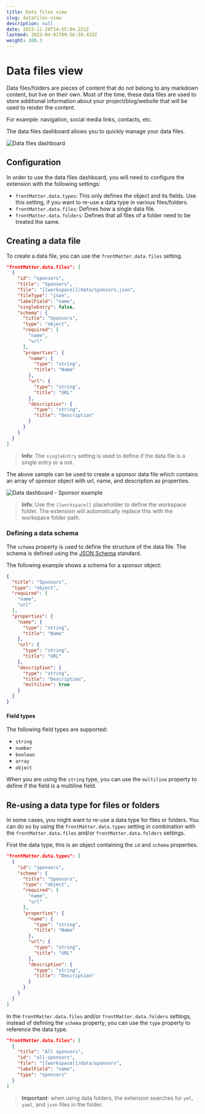 ```yaml
---
title: Data files view
slug: datafiles-view
description: null
date: 2022-11-28T14:55:04.221Z
lastmod: 2023-04-01T09:56:59.435Z
weight: 300.3
---
```

<!-- markdownlint-disable MD013 -->
# Data files view

Data files/folders are pieces of content that do not belong to any markdown content, but live on
their own. Most of the time, these data files are used to store additional information about your
project/blog/website that will be used to render the content.

For example: navigation, social media links, contacts, etc.

The data files dashboard allows you to quickly manage your data files.

![Data files dashboard][01]

## Configuration

In order to use the data files dashboard, you will need to configure the extension with the
following settings:

- `frontMatter.data.types`: This only defines the object and its fields. Use this setting, if you
  want to re-use a data type in various files/folders.
- `frontMatter.data.files`: Defines how a single data file.
- `frontMatter.data.folders`: Defines that all files of a folder need to be treated the same.

## Creating a data file

To create a data file, you can use the `frontMatter.data.files` setting.

```json
"frontMatter.data.files": [
  {
    "id": "sponsors",
    "title": "Sponsors",
    "file": "[[workspace]]/data/sponsors.json",
    "fileType": "json",
    "labelField": "name",
    "singleEntry": false,
    "schema": {
      "title": "Sponsors",
      "type": "object",
      "required": [
        "name",
        "url"
      ],
      "properties": {
        "name": {
          "type": "string",
          "title": "Name"
        },
        "url": {
          "type": "string",
          "title": "URL"
        },
        "description": {
          "type": "string",
          "title": "Description"
        }
      }
    }
  }
]
```

> **Info**: The `singleEntry` setting is used to define if the data file is a single entry or a not.

The above sample can be used to create a sponsor data file which contains an array of sponsor object
with url, name, and description as properties.

![Data dashboard - Sponsor example][02]

<!-- markdownlint-disable MD028 -->
> **Info**: Use the `[[workspace]]` placeholder to define the workspace folder. The extension will
> automatically replace this with the workspace folder path.
<!-- markdownlint-enable MD028 -->

### Defining a data schema

The `schema` property is used to define the structure of the data file. The schema is defined using
the [JSON Schema][03] standard.

The following example shows a schema for a sponsor object:

```json
{
  "title": "Sponsors",
  "type": "object",
  "required": [
    "name",
    "url"
  ],
  "properties": {
    "name": {
      "type": "string",
      "title": "Name"
    },
    "url": {
      "type": "string",
      "title": "URL"
    },
    "description": {
      "type": "string",
      "title": "Description",
      "multiline": true
    }
  }
}
```

#### Field types

The following field types are supported:

- `string`
- `number`
- `boolean`
- `array`
- `object`

When you are using the `string` type, you can use the `multiline` property to define if the field is
a multiline field.

## Re-using a data type for files or folders

In some cases, you might want to re-use a data type for files or folders. You can do so by using the
`frontMatter.data.types` setting in combination with the `frontMatter.data.files` and/or
`frontMatter.data.folders` settings.

First the data type, this is an object containing the `id` and `schema` properties.

```json
"frontMatter.data.types": [
  {
    "id": "sponsors",
    "schema": {
      "title": "Sponsors",
      "type": "object",
      "required": [
        "name",
        "url"
      ],
      "properties": {
        "name": {
          "type": "string",
          "title": "Name"
        },
        "url": {
          "type": "string",
          "title": "URL"
        },
        "description": {
          "type": "string",
          "title": "Description"
        }
      }
    }
  }
]
```

In the `frontMatter.data.files` and/or `frontMatter.data.folders` settings, instead of defining the
`schema` property, you can use the `type` property to reference the data type.

```json
"frontMatter.data.files": [
  {
    "title": "All sponsors",
    "id": "all-sponsors",
    "file": "[[workspace]]/data/sponsors",
    "labelField": "name",
    "type": "sponsors"
  }
]
```

> **Important**: when using data folders, the extension searches for `yml`, `yaml`, and `json` files in the folder.

<!-- Link References -->
[01]: /releases/v6.0.0/data-files-dashboard.png
[02]: /releases/v6.0.0/data-dashboard-sample.png
[03]: https://json-schema.org/

<!-- markdownlint-enable MD013 -->